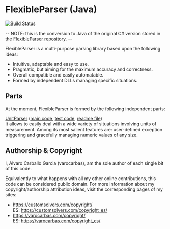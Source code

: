 # FlexibleParser (Java)

[![Build Status](https://travis-ci.org/varocarbas/FlexibleParser_Java.svg?branch=master)](https://travis-ci.org/varocarbas/FlexibleParser_Java)

-- NOTE: this is the conversion to Java of the original C# version stored in the [FlexibleParser repository](https://github.com/varocarbas/FlexibleParser). --

FlexibleParser is a multi-purpose parsing library based upon the following ideas:

- Intuitive, adaptable and easy to use.
- Pragmatic, but aiming for the maximum accuracy and correctness.
- Overall compatible and easily automatable. 
- Formed by independent DLLs managing specific situations.

## Parts

At the moment, FlexibleParser is formed by the following independent parts:

[UnitParser](https://customsolvers.com/unit_parser_java/) ([main code](https://github.com/varocarbas/FlexibleParser_Java/tree/master/all_code/UnitParser), [test code](https://github.com/varocarbas/FlexibleParser_Java/blob/master/all_code/Test/src/Parts/UnitParser.java), [readme file](https://github.com/varocarbas/FlexibleParser_Java/blob/master/all_readme/UnitParser_Java.md))<br/>
It allows to easily deal with a wide variety of situations involving units of measurement.
Among its most salient features are: user-defined exception triggering and gracefully managing numeric values of any size.


## Authorship & Copyright

I, Alvaro Carballo Garcia (varocarbas), am the sole author of each single bit of this code.

Equivalently to what happens with all my other online contributions, this code can be considered public domain. For more information about my copyright/authorship attribution ideas, visit the corresponding pages of my sites:
- https://customsolvers.com/copyright/<br/> 
ES: https://customsolvers.com/copyright_es/
- https://varocarbas.com/copyright/<br/>
ES: https://varocarbas.com/copyright_es/